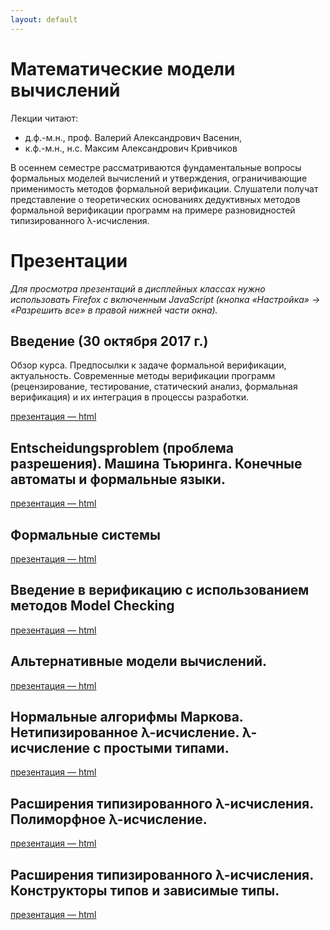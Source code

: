 ```yaml
---
layout: default
---
```


# Математические модели вычислений

Лекции читают:

-  д.ф.-м.н., проф. Валерий Александрович Васенин,
-  к.ф.-м.н., н.с. Максим Александрович Кривчиков

В осеннем семестре рассматриваются фундаментальные вопросы формальных моделей вычислений и утверждения, ограничивающие применимость методов формальной верификации. Слушатели получат представление о теоретических основаниях дедуктивных методов формальной верификации программ на примере разновидностей типизированного λ-исчисления.

<!-- # Список вопросов
Список вопросов к зачёту доступен по [ссылке](questions).

# Даты зачётов

- вторник, 27 декабря, 13:00-15:00, ауд. 13-20
- четверг, 29 декабря, 10:00–13:00, ауд. 13-08 (по расписанию зачёта по практикуму на ЭВМ группы 312) -->



<!-- # Опрос по итогам курса
После того, как вы получите зачёт / оценку, пройдите анонимный опрос по ссылке: [https://goo.gl/forms/g8zRZxAsILnILrnL2](https://goo.gl/forms/g8zRZxAsILnILrnL2) -->

# Презентации
*Для просмотра презентаций в дисплейных классах нужно использовать Firefox с включенным JavaScript (кнопка «Настройка» → «Разрешить все» в правой нижней части окна).*

## Введение (30 октября 2017 г.)
Обзор курса. Предпосылки к задаче формальной верификации, актуальность. Современные методы верификации программ (рецензирование, тестирование, статический анализ, формальная верификация) и их интеграция в процессы разработки.

[презентация — html](presentations/01-Introduction.html)

## Entscheidungsproblem (проблема разрешения). Машина Тьюринга. Конечные автоматы и формальные языки.

[презентация — html](presentations/02-Entscheidungsproblem.html)

## Формальные системы

[презентация — html](presentations/03-Logics.html)


## Введение в верификацию с использованием методов Model Checking

[презентация — html](presentations/04-Model-Checking.html)

## Альтернативные модели вычислений.

[презентация — html](presentations/05-Alternate-models.html)


## Нормальные алгорифмы Маркова. Нетипизированное λ-исчисление. λ-исчисление с простыми типами.

[презентация — html](presentations/06-Markov-Refal-Lambda-calculus.html)

## Расширения типизированного λ-исчисления. Полиморфное λ-исчисление.

[презентация — html](presentations/06-Lambda-cube.html)


## Расширения типизированного λ-исчисления. Конструкторы типов и зависимые типы.

[презентация — html](presentations/07-Dependent-types.html)

<!--
## Индуктивные и коиндуктивные типы. Работа в среде Coq.

[презентация — html](presentations/08-Coq.html)

## Альтернативные модели вычислений.

[презентация — html](presentations/09-Alternate-models.html)

## Гомотопическая теория типов.

[презентация — html](presentations/10-Homotopy-type-theory.html)

## Операторные схемы программ. Нормальные алгорифмы Маркова

[презентация — html](presentations/11-Ershov-Markov.html) -->
